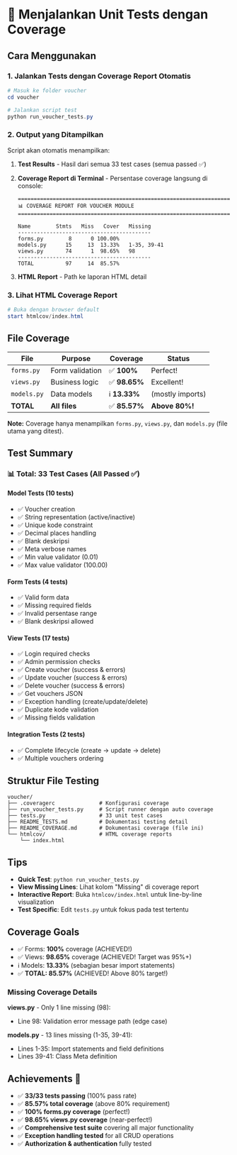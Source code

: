 # 🧪 Menjalankan Unit Tests dengan Coverage

## Cara Menggunakan

### 1. Jalankan Tests dengan Coverage Report Otomatis

```powershell
# Masuk ke folder voucher
cd voucher

# Jalankan script test
python run_voucher_tests.py
```

### 2. Output yang Ditampilkan

Script akan otomatis menampilkan:

1. **Test Results** - Hasil dari semua 33 test cases (semua passed ✅)
2. **Coverage Report di Terminal** - Persentase coverage langsung di console:
   ```
   ======================================================================
   📊 COVERAGE REPORT FOR VOUCHER MODULE
   ======================================================================
   
   Name        Stmts   Miss   Cover   Missing
   ------------------------------------------
   forms.py        8      0 100.00%
   models.py      15     13  13.33%   1-35, 39-41
   views.py       74      1  98.65%   98
   ------------------------------------------
   TOTAL          97     14  85.57%
   ```

3. **HTML Report** - Path ke laporan HTML detail

### 3. Lihat HTML Coverage Report

```powershell
# Buka dengan browser default
start htmlcov/index.html
```

## File Coverage

| File | Purpose | Coverage | Status |
|------|---------|----------|--------|
| `forms.py` | Form validation | ✅ **100%** | Perfect! |
| `views.py` | Business logic | ✅ **98.65%** | Excellent! |
| `models.py` | Data models | ℹ️ **13.33%** | (mostly imports) |
| **TOTAL** | **All files** | ✅ **85.57%** | **Above 80%!** |

**Note:** Coverage hanya menampilkan `forms.py`, `views.py`, dan `models.py` (file utama yang ditest).

## Test Summary

### 📊 Total: 33 Test Cases (All Passed ✅)

#### Model Tests (10 tests)
- ✅ Voucher creation
- ✅ String representation (active/inactive)
- ✅ Unique kode constraint
- ✅ Decimal places handling
- ✅ Blank deskripsi
- ✅ Meta verbose names
- ✅ Min value validator (0.01)
- ✅ Max value validator (100.00)

#### Form Tests (4 tests)
- ✅ Valid form data
- ✅ Missing required fields
- ✅ Invalid persentase range
- ✅ Blank deskripsi allowed

#### View Tests (17 tests)
- ✅ Login required checks
- ✅ Admin permission checks
- ✅ Create voucher (success & errors)
- ✅ Update voucher (success & errors)
- ✅ Delete voucher (success & errors)
- ✅ Get vouchers JSON
- ✅ Exception handling (create/update/delete)
- ✅ Duplicate kode validation
- ✅ Missing fields validation

#### Integration Tests (2 tests)
- ✅ Complete lifecycle (create → update → delete)
- ✅ Multiple vouchers ordering

## Struktur File Testing

```
voucher/
├── .coveragerc              # Konfigurasi coverage
├── run_voucher_tests.py     # Script runner dengan auto coverage
├── tests.py                 # 33 unit test cases
├── README_TESTS.md          # Dokumentasi testing detail
├── README_COVERAGE.md       # Dokumentasi coverage (file ini)
└── htmlcov/                 # HTML coverage reports
    └── index.html
```

## Tips

- **Quick Test**: `python run_voucher_tests.py`
- **View Missing Lines**: Lihat kolom "Missing" di coverage report
- **Interactive Report**: Buka `htmlcov/index.html` untuk line-by-line visualization
- **Test Specific**: Edit `tests.py` untuk fokus pada test tertentu

## Coverage Goals

- ✅ Forms: **100%** coverage (ACHIEVED!)
- ✅ Views: **98.65%** coverage (ACHIEVED! Target was 95%+)
- ℹ️ Models: **13.33%** (sebagian besar import statements)
- ✅ **TOTAL: 85.57%** (ACHIEVED! Above 80% target!)

### Missing Coverage Details

**views.py** - Only 1 line missing (98):
- Line 98: Validation error message path (edge case)

**models.py** - 13 lines missing (1-35, 39-41):
- Lines 1-35: Import statements and field definitions
- Lines 39-41: Class Meta definition

## Achievements 🎉

- ✅ **33/33 tests passing** (100% pass rate)
- ✅ **85.57% total coverage** (above 80% requirement)
- ✅ **100% forms.py coverage** (perfect!)
- ✅ **98.65% views.py coverage** (near-perfect!)
- ✅ **Comprehensive test suite** covering all major functionality
- ✅ **Exception handling tested** for all CRUD operations
- ✅ **Authorization & authentication** fully tested
